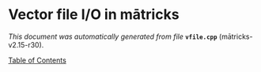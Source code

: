 
# Vector file I/O in mātricks
_This document was automatically generated from file_ **`vfile.cpp`** (mātricks-v2.15-r30).


[Table of Contents](README.md)

